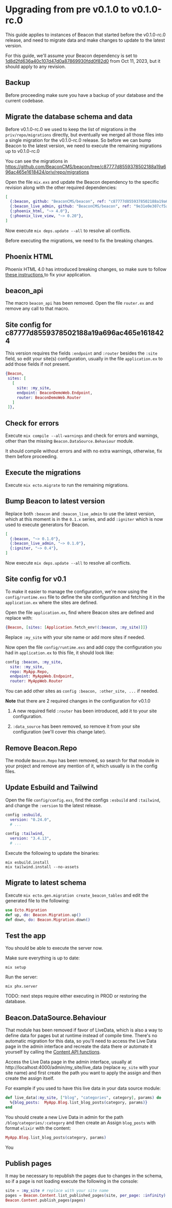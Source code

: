 # Upgrading from pre v0.1.0 to v0.1.0-rc.0

This guide applies to instances of Beacon that started before the v0.1.0-rc.0 release,
and need to migrate data and make changes to update to the latest version.

For this guide, we'll assume your Beacon dependency is set to [1d8d2fd636a40c107d47d0a87869930fdd0f82d0](https://github.com/BeaconCMS/beacon/tree/1d8d2fd636a40c107d47d0a87869930fdd0f82d0)
from Oct 11, 2023, but it should apply to any revision.

## Backup

Before proceeding make sure you have a backup of your database and the current codebase.

## Migrate the database schema and data

Before v0.1.0-rc.0 we used to keep the list of migrations in the `priv/repo/migrations` directly,
but eventually we merged all those files into a single migration for the v0.1.0-rc.0 release.
So before we can bump Beacon to the latest version, we need to execute the remaining migrations up to v0.1.0-rc.0

You can see the  migrations in https://github.com/BeaconCMS/beacon/tree/c87777d8559378502188a19a696ac465e1618424/priv/repo/migrations

Open the file `mix.exs` and update the Beacon dependency to the specific revision along with the other required dependencies:

```elixir
[
  {:beacon, github: "BeaconCMS/beacon", ref: "c87777d8559378502188a19a696ac465e1618424", override: true},
  {:beacon_live_admin, github: "BeaconCMS/beacon", ref: "9e31e0e307cf5ad44be50c689a472905c976bff3"},
  {:phoenix_html, "~> 4.0"},
  {:phoenix_live_view, "~> 0.20"},
]
```

Now execute `mix deps.update --all` to resolve all conflicts.

Before executing the migrations, we need to fix the breaking changes.

## Phoenix HTML

Phoenix HTML 4.0 has introduced breaking changes, so make sure to follow [these instructions ](https://github.com/phoenixframework/phoenix_html/blob/main/CHANGELOG.md#v400-2023-12-19)
to fix your application.

## beacon_api

The macro `beacon_api` has been removed. Open the file `router.ex` and remove any call to that macro.

## Site config for c87777d8559378502188a19a696ac465e1618424

This version requires the fields `:endpoint` and `:router` besides the `:site` field,
so edit your site(s) configuration, usually in the file `application.ex` to add those fields if not present.

```elixir
{Beacon,
 sites: [
   [
     site: :my_site,
     endpoint: BeaconDemoWeb.Endpoint,
     router: BeaconDemoWeb.Router
   ]
 ]},
```

## Check for errors

Execute `mix compile --all-warnings` and check for errors and warnings, other than the missing `Beacon.DataSource.Behaviour` module.

It should compile without errors and with no extra warnings, otherwise, fix them before proceeding.

## Execute the migrations

Execute `mix ecto.migrate` to run the remaining migrations.

## Bump Beacon to latest version

Replace both `:beacon` and `:beacon_live_admin` to use the latest version, which at this moment is in the `0.1.x` series,
and add `:igniter` which is now used to execute generators for Beacon.

```elixir
[
  {:beacon, "~> 0.1.0"},
  {:beacon_live_admin, "~> 0.1.0"},
  {:igniter, "~> 0.4"},
]
```

Now execute `mix deps.update --all` to resolve all conflicts.

## Site config for v0.1

To make it easier to manage the configuration, we're now using the `config/runtime.exs` file to define the site configuration
and fetching it in the `application.ex` where the sites are defined.

Open the file `application.ex`, find where Beacon sites are defined and replace with:

```elixir
{Beacon, [sites: [Application.fetch_env!(:beacon, :my_site)]]}
```

Replace `:my_site` with your site name or add more sites if needed.

Now open the file `config/runtime.exs` and add copy the configuration you had in `application.ex` to this file, it should look like:

```elixir
config :beacon, :my_site,
  site: :my_site,
  repo: MyApp.Repo,
  endpoint: MyAppWeb.Endpoint,
  router: MyAppWeb.Router
```

You can add other sites as `config :beacon, :other_site, ...` if needed.

**Note** that there are 2 required changes in the configuration for v0.1.0

1. A new required field `:router` has been introduced, add it to your site configuration.

2. `:data_source` has been removed, so remove it from your site configuration (we'll cover this change later).

## Remove Beacon.Repo

The module `Beacon.Repo` has been removed, so search for that module in your project and remove any mention of it,
which usually is in the config files.

## Update Esbuild and Tailwind

Open the file `config/config.exs`, find the configs `:esbuild` and `:tailwind`, and change the `:version` to the latest release.

```elixir
config :esbuild,
  version: "0.24.0",
  # ...

config :tailwind,
  version: "3.4.13",
  # ...

````

Execute the following to update the binaries:

```shell
mix esbuild.install
mix tailwind.install --no-assets
```

## Migrate to latest schema

Execute `mix ecto.gen.migration create_beacon_tables` and edit the generated file to the following:

```elixir
use Ecto.Migration
def up, do: Beacon.Migration.up()
def down, do: Beacon.Migration.down()
```

## Test the app

You should be able to execute the server now.

Make sure everything is up to date:

```shell
mix setup
```

Run the server:

```shell
mix phx.server
```

TODO: next steps require either executing in PROD or restoring the database.

## Beacon.DataSource.Behaviour

That module has been removed if favor of LiveData, which is also a way to define data for pages but at runtime
instead of compile time. There's no automatic migration for this data, so you'll need to access the Live Data page
in the admin interface and recreate the data there _or_ automate it yourself by calling the [Content API functions](https://hexdocs.pm/beacon/Beacon.Content.html#functions-live-data).

Access the Live Data page in the admin interface, usually at http://localhost:4000/admin/my_site/live_data (replace `my_site` with your site name)
and first create the path you want to apply the assign and then create the assign itself.

For example if you used to have this live data in your data source module:

```elixir
def live_data(:my_site, ["blog", "categories", category], params) do
  %{blog_posts:  MyApp.Blog.list_blog_posts(category, params)}
end
```

You should create a new Live Data in admin for the path `/blog/categories/:category` and then create an Assign `blog_posts` with format `elixir` with the content:

```elixir
MyApp.Blog.list_blog_posts(category, params)
```

You

## Publish pages

It may be necessary to republish the pages due to changes in the schema, so if a page is not loading execute the following in the console:

```elixir
site = :my_site # replace with your site name
pages = Beacon.Content.list_published_pages(site, per_page: :infinity)
Beacon.Content.publish_pages(pages)
```
